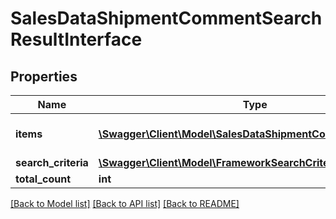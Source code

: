# SalesDataShipmentCommentSearchResultInterface

## Properties
Name | Type | Description | Notes
------------ | ------------- | ------------- | -------------
**items** | [**\Swagger\Client\Model\SalesDataShipmentCommentInterface[]**](SalesDataShipmentCommentInterface.md) | Array of collection items. | 
**search_criteria** | [**\Swagger\Client\Model\FrameworkSearchCriteriaInterface**](FrameworkSearchCriteriaInterface.md) |  | 
**total_count** | **int** | Total count. | 

[[Back to Model list]](../README.md#documentation-for-models) [[Back to API list]](../README.md#documentation-for-api-endpoints) [[Back to README]](../README.md)


